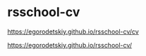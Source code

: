 # rsschool-cv
https://egorodetskiy.github.io/rsschool-cv/cv

https://egorodetskiy.github.io/rsschool-cv/
